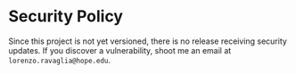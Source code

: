 # Security Policy

Since this project is not yet versioned, there is no release receiving security updates.
If you discover a vulnerability, shoot me an email at `lorenzo.ravaglia@hope.edu`.
